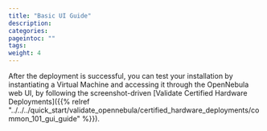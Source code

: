 ```yaml
---
title: "Basic UI Guide"
description:
categories:
pageintoc: ""
tags:
weight: 4
---
```


After the deployment is successful, you can test your installation by instantiating a Virtual Machine and accessing it through the OpenNebula web UI, by following the screenshot-driven [Validate Certified Hardware Deployments]({{% relref "../../../quick_start/validate_opennebula/certified_hardware_deployments/common_101_gui_guide" %}}).
